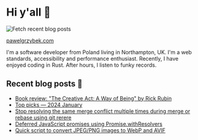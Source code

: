 # Hi y'all 👋

![Fetch recent blog posts](https://github.com/pawelgrzybek/pawelgrzybek/workflows/Fetch%20recent%20blog%20posts/badge.svg)

[pawelgrzybek.com](https://pawelgrzybek.com)

I'm a software developer from Poland living in Northampton, UK. I'm a web standards, accessibility and performance enthusiast. Recently, I have enjoyed coding in Rust. After hours, I listen to funky records.

## Recent blog posts 📝

<!-- FEED-START -->
- [Book review: "The Creative Act: A Way of Being" by Rick Rubin](https://pawelgrzybek.com/book-review-the-creative-act-a-way-of-being-by-rick-rubin/)
- [Top picks — 2024 January](https://pawelgrzybek.com/top-picks-2024-january/)
- [Stop resolving the same merge conflict multiple times during merge or rebase using git rerere](https://pawelgrzybek.com/stop-resolving-the-same-merge-conflict-multiple-times-during-merge-or-rebase-using-git-rerere/)
- [Deferred JavaScript promises using Promise.withResolvers](https://pawelgrzybek.com/deferred-javascript-promises-using-promise-withresolvers/)
- [Quick script to convert JPEG/PNG images to WebP and AVIF](https://pawelgrzybek.com/quick-script-to-convert-jpeg-png-images-to-webp-and-avif/)
<!-- FEED-END -->